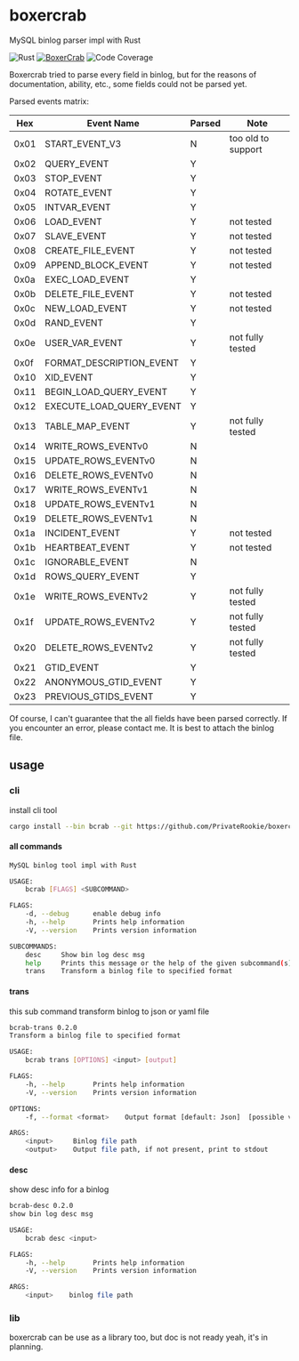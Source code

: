# boxercrab
MySQL binlog parser impl with Rust

![Rust](https://github.com/PrivateRookie/boxercrab/workflows/Rust/badge.svg)
[![BoxerCrab](https://tokei.rs/b1/github/PrivateRookie/boxercrab?category=code)](https://github.com/PrivateRookie/boxercrab)
![Code Coverage](https://github.com/PrivateRookie/boxercrab/workflows/Code%20Coverage/badge.svg)

Boxercrab tried to parse every field in binlog, but for the reasons of documentation, ability, etc., some fields could not be parsed yet.

Parsed events matrix:

| Hex  | Event Name               | Parsed | Note               |
| ---- | ------------------------ | ------ | ------------------ |
| 0x01 | START_EVENT_V3           | N      | too old to support |
| 0x02 | QUERY_EVENT              | Y      |                    |
| 0x03 | STOP_EVENT               | Y      |                    |
| 0x04 | ROTATE_EVENT             | Y      |                    |
| 0x05 | INTVAR_EVENT             | Y      |                    |
| 0x06 | LOAD_EVENT               | Y      | not tested         |
| 0x07 | SLAVE_EVENT              | Y      | not tested         |
| 0x08 | CREATE_FILE_EVENT        | Y      | not tested         |
| 0x09 | APPEND_BLOCK_EVENT       | Y      | not tested         |
| 0x0a | EXEC_LOAD_EVENT          | Y      |                    |
| 0x0b | DELETE_FILE_EVENT        | Y      | not tested         |
| 0x0c | NEW_LOAD_EVENT           | Y      | not tested         |
| 0x0d | RAND_EVENT               | Y      |                    |
| 0x0e | USER_VAR_EVENT           | Y      | not fully tested   |
| 0x0f | FORMAT_DESCRIPTION_EVENT | Y      |                    |
| 0x10 | XID_EVENT                | Y      |                    |
| 0x11 | BEGIN_LOAD_QUERY_EVENT   | Y      |                    |
| 0x12 | EXECUTE_LOAD_QUERY_EVENT | Y      |                    |
| 0x13 | TABLE_MAP_EVENT          | Y      | not fully tested   |
| 0x14 | WRITE_ROWS_EVENTv0       | N      |                    |
| 0x15 | UPDATE_ROWS_EVENTv0      | N      |                    |
| 0x16 | DELETE_ROWS_EVENTv0      | N      |                    |
| 0x17 | WRITE_ROWS_EVENTv1       | N      |                    |
| 0x18 | UPDATE_ROWS_EVENTv1      | N      |                    |
| 0x19 | DELETE_ROWS_EVENTv1      | N      |                    |
| 0x1a | INCIDENT_EVENT           | Y      | not tested         |
| 0x1b | HEARTBEAT_EVENT          | Y      | not tested         |
| 0x1c | IGNORABLE_EVENT          | N      |                    |
| 0x1d | ROWS_QUERY_EVENT         | Y      |                    |
| 0x1e | WRITE_ROWS_EVENTv2       | Y      | not fully tested   |
| 0x1f | UPDATE_ROWS_EVENTv2      | Y      | not fully tested   |
| 0x20 | DELETE_ROWS_EVENTv2      | Y      | not fully tested   |
| 0x21 | GTID_EVENT               | Y      |                    |
| 0x22 | ANONYMOUS_GTID_EVENT     | Y      |                    |
| 0x23 | PREVIOUS_GTIDS_EVENT     | Y      |                    |


Of course, I can't guarantee that the all fields have been parsed correctly. If you encounter an error, please contact me. It is best to attach the binlog file.

## usage

### cli

install cli tool

```bash
cargo install --bin bcrab --git https://github.com/PrivateRookie/boxercrab.git
```

#### all commands

```bash
MySQL binlog tool impl with Rust

USAGE:
    bcrab [FLAGS] <SUBCOMMAND>

FLAGS:
    -d, --debug      enable debug info
    -h, --help       Prints help information
    -V, --version    Prints version information

SUBCOMMANDS:
    desc     Show bin log desc msg
    help     Prints this message or the help of the given subcommand(s)
    trans    Transform a binlog file to specified format
```


#### trans

this sub command transform binlog to json or yaml file

```bash
bcrab-trans 0.2.0
Transform a binlog file to specified format

USAGE:
    bcrab trans [OPTIONS] <input> [output]

FLAGS:
    -h, --help       Prints help information
    -V, --version    Prints version information

OPTIONS:
    -f, --format <format>    Output format [default: Json]  [possible values: Json, Yaml]

ARGS:
    <input>     Binlog file path
    <output>    Output file path, if not present, print to stdout
```

#### desc

show desc info for a binlog

```bash
bcrab-desc 0.2.0
show bin log desc msg

USAGE:
    bcrab desc <input>

FLAGS:
    -h, --help       Prints help information
    -V, --version    Prints version information

ARGS:
    <input>    binlog file path
```

### lib

boxercrab can be use as a library too, but doc is not ready yeah, it's in planning.

